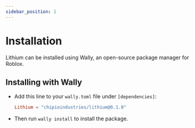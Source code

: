```yaml
---
sidebar_position: 1
---
```


# Installation

Lithium can be installed using Wally, an open-source package manager for Roblox.

## Installing with Wally

* Add this line to your `wally.toml` file under `[dependencies]`:

	```toml
	Lithium = "chipioindustries/lithium@0.1.0"
	```

* Then run `wally install` to install the package.
